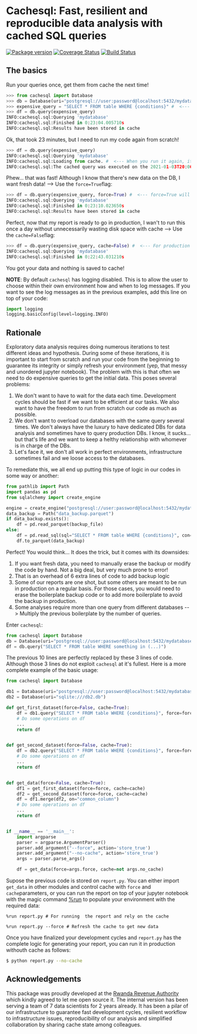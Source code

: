 # Cachesql: Fast, resilient and reproducible data analysis with cached SQL queries

[![Package version](https://img.shields.io/pypi/v/cachesql.svg)](https://pypi.org/project/cachesql) [![Coverage Status](https://coveralls.io/repos/github/felipeam86/cachesql/badge.svg)](https://coveralls.io/github/felipeam86/cachesql) [![Build Status](https://travis-ci.com/felipeam86/cachesql.svg?branch=develop)](https://travis-ci.com/felipeam86/cachesql)

## The basics
Run your queries once, get them from cache the next time!


```python
>>> from cachesql import Database
>>> db = Database(uri="postgresql://user:password@localhost:5432/mydatabase")
>>> expensive_query = "SELECT * FROM table WHERE {conditions}" #  <--- Imagine this is a very long and expensive query.
>>> df = db.query(expensive_query)
INFO:cachesql.sql:Querying 'mydatabase'
INFO:cachesql.sql:Finished in 0:23:04.005710s
INFO:cachesql.sql:Results have been stored in cache
```

Ok, that took 23 minutes, but I need to run my code again from scratch!

```python
>>> df = db.query(expensive_query)
INFO:cachesql.sql:Querying 'mydatabase'
INFO:cachesql.sql:Loading from cache. #  <--- When you run it again, it will get the data from cache
INFO:cachesql.sql:The cached query was executed on the 2021-01-03T20:06:21.401556 and lasted 0:23:04.005710s
```

Phew... that was fast! Although I know that there's new data on the DB, I want fresh data! -->
Use the `force=True`flag:

```python
>>> df = db.query(expensive_query, force=True) #  <--- force=True will tell cachesql to refresh the cache.
INFO:cachesql.sql:Querying 'mydatabase'
INFO:cachesql.sql:Finished in 0:23:10.023650s
INFO:cachesql.sql:Results have been stored in cache
```

Perfect, now that my report is ready to go in production, I wan't to run this once a day without
unnecessarily wasting disk space with cache -->  Use the `cache=False`flag:

```python
>>> df = db.query(expensive_query, cache=False) #  <--- For production ready code, you can turn off the cache
INFO:cachesql.sql:Querying 'mydatabase'
INFO:cachesql.sql:Finished in 0:22:43.031210s
```
You got your data and nothing is saved to cache!

**NOTE**: By default `cachesql` has logging disabled. This is to allow the user to choose within
their own environment how and when to log messages. If you want to see the log messages as in the
previous examples, add this line on top of your code:

```python
import logging
logging.basicConfig(level=logging.INFO)
```



## Rationale
Exploratory data analysis requires doing numerous iterations to test different ideas and hypothesis.
During some of these iterations, it is important to start from scratch and run your code from the
beginning to guarantee its integrity or simply refresh your environment (yep, that messy and unordered
jupyter notebook). The problem with this is that often we need to do expensive queries to get the
initial data. This poses several problems:


1. We don't want to have to wait for the data each time. Development cycles should be fast if we
   want to be efficient at our tasks. We also want to have the freedom to run from scratch our code
   as much as possible.
2. We don't want to overload our databases with the same query several times. We don't always have
   the luxury to have dedicated DBs for data analysis and sometimes have to query production DBs.
   I know, it sucks... but that's life and we want to keep a helthy relationship with whomever is
   in charge of the DBs.
3. Let's face it, we don't all work in perfect environments, infrastructure sometimes fail and we
   loose access to the databases.


To remediate this, we all end up putting this type of logic in our codes in some way or another:
```python
from pathlib import Path
import pandas as pd
from sqlalchemy import create_engine

engine = create_engine("postgresql://user:password@localhost:5432/mydatabase")
data_backup = Path("data_backup.parquet")
if data_backup.exists():
    df = pd.read_parquet(backup_file)
else:
    df = pd.read_sql(sql="SELECT * FROM table WHERE {conditions}", con=engine)
    df.to_parquet(data_backup)
```

Perfect! You would think... It does the trick, but it comes with its downsides:

1. If you want fresh data, you need to manually erase the backup or modify the code by hand. Not a
   big deal, but very much prone to error!
2. That is an overhead of 6 extra lines of code to add backup logic
3. Some of our reports are one shot, but some others are meant to be run in production on a regular
   basis. For those cases, you would need to erase the boilerplate backup code or to add more
   boilerplate to avoid the backup in production.
4. Some analyses require more than one query from different databases --> Multiply the previous
   boilerplate by the number of queries.


Enter `cachesql`: 

```python
from cachesql import Database
db = Database(uri="postgresql://user:password@localhost:5432/mydatabase")
df = db.query("SELECT * FROM table WHERE something in (...)")
```

The previous 10 lines are perfectly replaced by these 3 lines of code. Although those 3 lines do
not exploit `cachesql` at it's fullest. Here is a more complete example of the basic usage:


```python
from cachesql import Database

db1 = Database(uri="postgresql://user:password@localhost:5432/mydatabase")
db2 = Database(uri="sqlite:///db2.db")

def get_first_dataset(force=False, cache=True):
    df = db1.query("SELECT * FROM table WHERE {conditions}", force=force, cache=cache)
    # Do some operations on df
    ...
    return df


def get_second_dataset(force=False, cache=True):
    df = db2.query("SELECT * FROM table WHERE {conditions}", force=force, cache=cache)
    # Do some operations on df
    ...
    return df


def get_data(force=False, cache=True):
    df1 = get_first_dataset(force=force, cache=cache)
    df2 = get_second_dataset(force=force, cache=cache)
    df = df1.merge(df2, on="common_column")
    # Do some operations on df
    ...
    return df


if __name__ == '__main__':
    import argparse
    parser = argparse.ArgumentParser()
    parser.add_argument("--force", action='store_true')
    parser.add_argument("--no-cache", action='store_true')
    args = parser.parse_args()

    df = get_data(force=args.force, cache=not args.no_cache)

```

Supose the previous code is stored on `report.py`. You can either import `get_data` in other modules
and control cache with `force` and `cache`parameters, or you can run the report on top of your
jupyter notebook with the magic command
[%run](https://ipython.readthedocs.io/en/stable/interactive/magics.html#magic-run) 
to populate your environment with the required data:


```jupyter
%run report.py # For running  the report and rely on the cache
```


```jupyter
%run report.py --force # Refresh the cache to get new data
```

Once you have finalized your development cycles and `report.py` has the complete logic for generating
your report, you can run it in production withouth cache as follows:


```bash
$ python report.py --no-cache
```


## Acknowledgements
This package was proudly developed at the [Rwanda Revenue Authority](https://www.rra.gov.rw/) which
kindly agreed to let me open source it. The internal version has been serving a team of 7 data
scientists for 2 years already. It has been a pilar of our infrastructure to guarantee fast development
cycles, resilient workflow to infrastructure issues, reproducibility of our analysis and simplified
collaboration by sharing cache state among colleagues.
